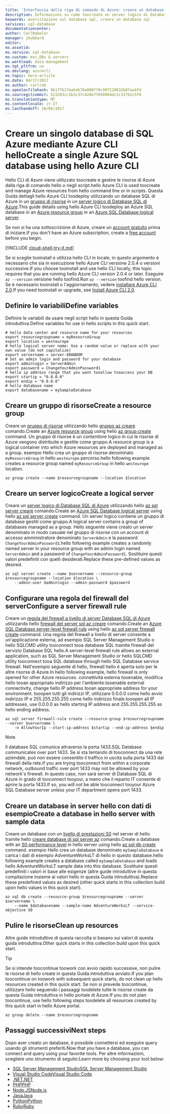 ```yaml
---
title: 'Interfaccia della riga di comando di Azure: creare un database SQL | Microsoft Docs'
description: Informazioni su come toocreate un server logico di Database SQL regola del firewall a livello di server e database che utilizzano hello CLI di Azure.
keywords: esercitazione sul database sql, creare un database sql
services: sql-database
documentationcenter: 
author: CarlRabeler
manager: jhubbard
editor: 
ms.assetid: 
ms.service: sql-database
ms.custom: mvc,DBs & servers
ms.workload: data-management
ms.tgt_pltfrm: na
ms.devlang: azurecli
ms.topic: hero-article
ms.date: 04/17/2017
ms.author: carlrab
ms.openlocfilehash: 9b1ffb17eabeb70a000ff0c997128832b07aa4fd
ms.sourcegitcommit: 523283cc1b3c37c428e77850964dc1c33742c5f0
ms.translationtype: MT
ms.contentlocale: it-IT
ms.lasthandoff: 10/06/2017
---
```

# <a name="create-a-single-azure-sql-database-using-hello-azure-cli"></a><span data-ttu-id="5efe6-104">Creare un singolo database di SQL Azure mediante Azure CLI hello</span><span class="sxs-lookup"><span data-stu-id="5efe6-104">Create a single Azure SQL database using hello Azure CLI</span></span>

<span data-ttu-id="5efe6-105">Hello CLI di Azure viene utilizzato toocreate e gestire le risorse di Azure dalla riga di comando hello o negli script.</span><span class="sxs-lookup"><span data-stu-id="5efe6-105">hello Azure CLI is used toocreate and manage Azure resources from hello command line or in scripts.</span></span> <span data-ttu-id="5efe6-106">Questa Guida dettagli hello Azure CLI toodeploy utilizzando un database SQL di Azure in un [gruppo di risorse](../azure-resource-manager/resource-group-overview.md) in un [server logico di Database SQL di Azure](sql-database-features.md).</span><span class="sxs-lookup"><span data-stu-id="5efe6-106">This guide details using hello Azure CLI toodeploy an Azure SQL database in an [Azure resource group](../azure-resource-manager/resource-group-overview.md) in an [Azure SQL Database logical server](sql-database-features.md).</span></span>

<span data-ttu-id="5efe6-107">Se non si ha una sottoscrizione di Azure, creare un [account gratuito](https://azure.microsoft.com/free/?WT.mc_id=A261C142F) prima di iniziare.</span><span class="sxs-lookup"><span data-stu-id="5efe6-107">If you don't have an Azure subscription, create a [free account](https://azure.microsoft.com/free/?WT.mc_id=A261C142F) before you begin.</span></span>

[!INCLUDE [cloud-shell-try-it.md](../../includes/cloud-shell-try-it.md)]

<span data-ttu-id="5efe6-108">Se si sceglie tooinstall e utilizza hello CLI in locale, in questo argomento è necessario che sia in esecuzione hello Azure CLI versione 2.0.4 o versioni successive.</span><span class="sxs-lookup"><span data-stu-id="5efe6-108">If you choose tooinstall and use hello CLI locally, this topic requires that you are running hello Azure CLI version 2.0.4 or later.</span></span> <span data-ttu-id="5efe6-109">Eseguire `az --version` versione hello toofind.</span><span class="sxs-lookup"><span data-stu-id="5efe6-109">Run `az --version` toofind hello version.</span></span> <span data-ttu-id="5efe6-110">Se è necessario tooinstall o l'aggiornamento, vedere [installare Azure CLI 2.0]( /cli/azure/install-azure-cli).</span><span class="sxs-lookup"><span data-stu-id="5efe6-110">If you need tooinstall or upgrade, see [Install Azure CLI 2.0]( /cli/azure/install-azure-cli).</span></span> 

## <a name="define-variables"></a><span data-ttu-id="5efe6-111">Definire le variabili</span><span class="sxs-lookup"><span data-stu-id="5efe6-111">Define variables</span></span>

<span data-ttu-id="5efe6-112">Definire le variabili da usare negli script hello in questa Guida introduttiva.</span><span class="sxs-lookup"><span data-stu-id="5efe6-112">Define variables for use in hello scripts in this quick start.</span></span>

```azurecli-interactive
# hello data center and resource name for your resources
export resourcegroupname = myResourceGroup
export location = westeurope
# hello logical server name: Use a random value or replace with your own value (do not capitalize)
export servername = server-$RANDOM
# Set an admin login and password for your database
export adminlogin = ServerAdmin
export password = ChangeYourAdminPassword1
# hello ip address range that you want tooallow tooaccess your DB
export startip = "0.0.0.0"
export endip = "0.0.0.0"
# hello database name
export databasename = mySampleDatabase
```

## <a name="create-a-resource-group"></a><span data-ttu-id="5efe6-113">Creare un gruppo di risorse</span><span class="sxs-lookup"><span data-stu-id="5efe6-113">Create a resource group</span></span>

<span data-ttu-id="5efe6-114">Creare un [gruppo di risorse](../azure-resource-manager/resource-group-overview.md) utilizzando hello [gruppo az creare](/cli/azure/group#create) comando.</span><span class="sxs-lookup"><span data-stu-id="5efe6-114">Create an [Azure resource group](../azure-resource-manager/resource-group-overview.md) using hello [az group create](/cli/azure/group#create) command.</span></span> <span data-ttu-id="5efe6-115">Un gruppo di risorse è un contenitore logico in cui le risorse di Azure vengono distribuite e gestite come gruppo.</span><span class="sxs-lookup"><span data-stu-id="5efe6-115">A resource group is a logical container into which Azure resources are deployed and managed as a group.</span></span> <span data-ttu-id="5efe6-116">esempio Hello crea un gruppo di risorse denominato `myResourceGroup` in hello `westeurope` percorso.</span><span class="sxs-lookup"><span data-stu-id="5efe6-116">hello following example creates a resource group named `myResourceGroup` in hello `westeurope` location.</span></span>

```azurecli-interactive
az group create --name $resourcegroupname --location $location
```
## <a name="create-a-logical-server"></a><span data-ttu-id="5efe6-117">Creare un server logico</span><span class="sxs-lookup"><span data-stu-id="5efe6-117">Create a logical server</span></span>

<span data-ttu-id="5efe6-118">Creare un [server logico di Database SQL di Azure](sql-database-features.md) utilizzando hello [az sql server creare](/cli/azure/sql/server#create) comando.</span><span class="sxs-lookup"><span data-stu-id="5efe6-118">Create an [Azure SQL Database logical server](sql-database-features.md) using hello [az sql server create](/cli/azure/sql/server#create) command.</span></span> <span data-ttu-id="5efe6-119">Un server logico contiene un gruppo di database gestiti come gruppo.</span><span class="sxs-lookup"><span data-stu-id="5efe6-119">A logical server contains a group of databases managed as a group.</span></span> <span data-ttu-id="5efe6-120">Hello seguente viene creato un server denominato in modo casuale nel gruppo di risorse con un account di accesso amministratore denominato `ServerAdmin` e la password `ChangeYourAdminPassword1`.</span><span class="sxs-lookup"><span data-stu-id="5efe6-120">hello following example creates a randomly named server in your resource group with an admin login named `ServerAdmin` and a password of `ChangeYourAdminPassword1`.</span></span> <span data-ttu-id="5efe6-121">Sostituire questi valori predefiniti con quelli desiderati.</span><span class="sxs-lookup"><span data-stu-id="5efe6-121">Replace these pre-defined values as desired.</span></span>

```azurecli-interactive
az sql server create --name $servername --resource-group $resourcegroupname --location $location \
    --admin-user $adminlogin --admin-password $password
```

## <a name="configure-a-server-firewall-rule"></a><span data-ttu-id="5efe6-122">Configurare una regola del firewall del server</span><span class="sxs-lookup"><span data-stu-id="5efe6-122">Configure a server firewall rule</span></span>

<span data-ttu-id="5efe6-123">Creare un [regola del firewall a livello di server Database SQL di Azure](sql-database-firewall-configure.md) utilizzando hello [firewall del server sql az creare](/cli/azure/sql/server/firewall-rule#create) comando.</span><span class="sxs-lookup"><span data-stu-id="5efe6-123">Create an [Azure SQL Database server-level firewall rule](sql-database-firewall-configure.md) using hello [az sql server firewall create](/cli/azure/sql/server/firewall-rule#create) command.</span></span> <span data-ttu-id="5efe6-124">Una regola del firewall a livello di server consente a un'applicazione esterna, ad esempio SQL Server Management Studio o hello SQLCMD utility tooconnect tooa database SQL tramite firewall del servizio Database SQL hello.</span><span class="sxs-lookup"><span data-stu-id="5efe6-124">A server-level firewall rule allows an external application, such as SQL Server Management Studio or hello SQLCMD utility tooconnect tooa SQL database through hello SQL Database service firewall.</span></span> <span data-ttu-id="5efe6-125">Nell'esempio seguente di hello, firewall hello è aperta solo per le altre risorse di Azure.</span><span class="sxs-lookup"><span data-stu-id="5efe6-125">In hello following example, hello firewall is only opened for other Azure resources.</span></span> <span data-ttu-id="5efe6-126">connettività esterna tooenable, modifica hello tooan appropriato indirizzo per l'ambiente.</span><span class="sxs-lookup"><span data-stu-id="5efe6-126">tooenable external connectivity, change hello IP address tooan appropriate address for your environment.</span></span> <span data-ttu-id="5efe6-127">tooopen tutti gli indirizzi IP, utilizzare 0.0.0.0 come hello avvio indirizzo IP e 255.255.255.255 come hello indirizzo finale.</span><span class="sxs-lookup"><span data-stu-id="5efe6-127">tooopen all IP addresses, use 0.0.0.0 as hello starting IP address and 255.255.255.255 as hello ending address.</span></span>  

```azurecli-interactive
az sql server firewall-rule create --resource-group $resourcegroupname --server $servername \
    -n AllowYourIp --start-ip-address $startip --end-ip-address $endip
```

> [!NOTE]
> <span data-ttu-id="5efe6-128">Il database SQL comunica attraverso la porta 1433.</span><span class="sxs-lookup"><span data-stu-id="5efe6-128">SQL Database communicates over port 1433.</span></span> <span data-ttu-id="5efe6-129">Se si sta tentando di tooconnect da una rete aziendale, può non essere consentito il traffico in uscita sulla porta 1433 dal firewall della rete.</span><span class="sxs-lookup"><span data-stu-id="5efe6-129">If you are trying tooconnect from within a corporate network, outbound traffic over port 1433 may not be allowed by your network's firewall.</span></span> <span data-ttu-id="5efe6-130">In questo caso, non sarà server di Database SQL di Azure in grado di tooconnect tooyour, a meno che il reparto IT consente di aprire la porta 1433.</span><span class="sxs-lookup"><span data-stu-id="5efe6-130">If so, you will not be able tooconnect tooyour Azure SQL Database server unless your IT department opens port 1433.</span></span>
>

## <a name="create-a-database-in-hello-server-with-sample-data"></a><span data-ttu-id="5efe6-131">Creare un database in server hello con dati di esempio</span><span class="sxs-lookup"><span data-stu-id="5efe6-131">Create a database in hello server with sample data</span></span>

<span data-ttu-id="5efe6-132">Creare un database con un [livello di prestazioni S0](sql-database-service-tiers.md) nel server di hello tramite hello [creare database di sql server az](/cli/azure/sql/db#create) comando.</span><span class="sxs-lookup"><span data-stu-id="5efe6-132">Create a database with an [S0 performance level](sql-database-service-tiers.md) in hello server using hello [az sql db create](/cli/azure/sql/db#create) command.</span></span> <span data-ttu-id="5efe6-133">esempio Hello crea un database denominato `mySampleDatabase` e carica i dati di esempio AdventureWorksLT di hello in questo database.</span><span class="sxs-lookup"><span data-stu-id="5efe6-133">hello following example creates a database called `mySampleDatabase` and loads hello AdventureWorksLT sample data into this database.</span></span> <span data-ttu-id="5efe6-134">Sostituire questi predefiniti i valori in base alle esigenze (altre guide introduttive in questa compilazione insieme ai valori hello in questa Guida introduttiva).</span><span class="sxs-lookup"><span data-stu-id="5efe6-134">Replace these predefined values as desired (other quick starts in this collection build upon hello values in this quick start).</span></span>

```azurecli-interactive
az sql db create --resource-group $resourcegroupname --server $servername \
    --name $databasename --sample-name AdventureWorksLT --service-objective S0
```

## <a name="clean-up-resources"></a><span data-ttu-id="5efe6-135">Pulire le risorse</span><span class="sxs-lookup"><span data-stu-id="5efe6-135">Clean up resources</span></span>

<span data-ttu-id="5efe6-136">Altre guide introduttive di questa raccolta si basano sui valori di questa guida introduttiva.</span><span class="sxs-lookup"><span data-stu-id="5efe6-136">Other quick starts in this collection build upon this quick start.</span></span> 

> [!TIP]
> <span data-ttu-id="5efe6-137">Se si intende toocontinue toowork con avvio rapido successive, non pulire le risorse di hello create in questa Guida introduttiva avviato.</span><span class="sxs-lookup"><span data-stu-id="5efe6-137">If you plan toocontinue on toowork with subsequent quick starts, do not clean up hello resources created in this quick start.</span></span> <span data-ttu-id="5efe6-138">Se non si prevede toocontinue, utilizzare hello seguendo i passaggi toodelete tutte le risorse create da questa Guida introduttiva in hello portale di Azure.</span><span class="sxs-lookup"><span data-stu-id="5efe6-138">If you do not plan toocontinue, use hello following steps toodelete all resources created by this quick start in hello Azure portal.</span></span>
>

```azurecli-interactive
az group delete --name $resourcegroupname
```

## <a name="next-steps"></a><span data-ttu-id="5efe6-139">Passaggi successivi</span><span class="sxs-lookup"><span data-stu-id="5efe6-139">Next steps</span></span>

<span data-ttu-id="5efe6-140">Dopo aver creato un database, è possibile connettersi ed eseguire query usando gli strumenti preferiti.</span><span class="sxs-lookup"><span data-stu-id="5efe6-140">Now that you have a database, you can connect and query using your favorite tools.</span></span> <span data-ttu-id="5efe6-141">Per altre informazioni, scegliere uno strumento di seguito:</span><span class="sxs-lookup"><span data-stu-id="5efe6-141">Learn more by choosing your tool below:</span></span>

- [<span data-ttu-id="5efe6-142">SQL Server Management Studio</span><span class="sxs-lookup"><span data-stu-id="5efe6-142">SQL Server Management Studio</span></span>](sql-database-connect-query-ssms.md)
- [<span data-ttu-id="5efe6-143">Visual Studio Code</span><span class="sxs-lookup"><span data-stu-id="5efe6-143">Visual Studio Code</span></span>](sql-database-connect-query-vscode.md)
- [<span data-ttu-id="5efe6-144">.NET</span><span class="sxs-lookup"><span data-stu-id="5efe6-144">.NET</span></span>](sql-database-connect-query-dotnet.md)
- [<span data-ttu-id="5efe6-145">PHP</span><span class="sxs-lookup"><span data-stu-id="5efe6-145">PHP</span></span>](sql-database-connect-query-php.md)
- [<span data-ttu-id="5efe6-146">Node.JS</span><span class="sxs-lookup"><span data-stu-id="5efe6-146">Node.js</span></span>](sql-database-connect-query-nodejs.md)
- [<span data-ttu-id="5efe6-147">Java</span><span class="sxs-lookup"><span data-stu-id="5efe6-147">Java</span></span>](sql-database-connect-query-java.md)
- [<span data-ttu-id="5efe6-148">Python</span><span class="sxs-lookup"><span data-stu-id="5efe6-148">Python</span></span>](sql-database-connect-query-python.md)
- [<span data-ttu-id="5efe6-149">Ruby</span><span class="sxs-lookup"><span data-stu-id="5efe6-149">Ruby</span></span>](sql-database-connect-query-ruby.md)


